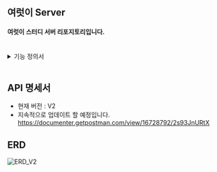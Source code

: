 ## 여럿이 Server

#### 여럿이 스터디 서버 리포지토리입니다.
<br>
<details>
<summary>기능 정의서</summary>
<div markdown="1">       

<img width="1007" alt="스크린샷 2023-05-16 오전 2 41 14" src="https://github.com/Jungsu-lilly/yeoruti-study/assets/56336436/76f99c04-4079-497b-b4c2-e2d8288a0b30">
<img width="1007" alt="스크린샷 2023-05-16 오전 2 42 06" src="https://github.com/Jungsu-lilly/yeoruti-study/assets/56336436/8906c7c9-cf05-4505-af59-c4d3f03def48">
<img width="1007" alt="스크린샷 2023-05-16 오전 2 42 21" src="https://github.com/Jungsu-lilly/yeoruti-study/assets/56336436/ef69cd8d-d5a1-4e7d-81a2-7633de7b68f8">


</div>
</details>
</br>

## API 명세서
- 현재 버전 : V2
- 지속적으로 업데이트 할 예정입니다. <br>
https://documenter.getpostman.com/view/16728792/2s93JnURtX

## ERD
![ERD_V2](https://user-images.githubusercontent.com/56336436/214897140-5edb3b74-0396-48f5-be92-80ee3ea16bdc.png)
